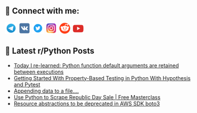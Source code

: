 ## 🔎 Connect with me:
[<img src="https://github.com/bullbesh/bullbesh/blob/main/images/Telegram.png" width="32" height="32" />](https://t.me/bullbesh)
[<img src="https://github.com/bullbesh/bullbesh/blob/main/images/VK.png" width="32" height="32" />](https://vk.com/bullbesh)
[<img src="https://github.com/bullbesh/bullbesh/blob/main/images/Twitter.png" width="32" height="32" />](https://twitter.com/bullbesh1)
[<img src="https://github.com/bullbesh/bullbesh/blob/main/images/Instagram.png" width="32" height="32" />](https://www.instagram.com/bullbesh)
[<img src="https://github.com/bullbesh/bullbesh/blob/main/images/Reddit.png" width="32" height="32" />](https://www.reddit.com/user/bullbesh)
[<img src="https://github.com/bullbesh/bullbesh/blob/main/images/YouTube.png" width="32" height="32" />](https://www.youtube.com/channel/UCtfjRs6uzgq5mfm8S06WTcg)

## 📕 Latest r/Python Posts
<!-- BLOG-POST-LIST:START -->
- [Today I re-learned: Python function default arguments are retained between executions](https://www.reddit.com/r/Python/comments/10gt7tv/today_i_relearned_python_function_default/)
- [Getting Started With Property-Based Testing in Python With Hypothesis and Pytest](https://www.reddit.com/r/Python/comments/10gsut6/getting_started_with_propertybased_testing_in/)
- [Appending data to a file....](https://www.reddit.com/r/Python/comments/10gr475/appending_data_to_a_file/)
- [Use Python to Scrape Republic Day Sale | Free Masterclass](https://www.reddit.com/r/Python/comments/10goof5/use_python_to_scrape_republic_day_sale_free/)
- [Resource abstractions to be deprecated in AWS SDK boto3](https://www.reddit.com/r/Python/comments/10gl90s/resource_abstractions_to_be_deprecated_in_aws_sdk/)
<!-- BLOG-POST-LIST:END -->
